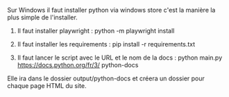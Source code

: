
Sur Windows il faut installer python via windows store c'est la manière la plus simple de l'installer.

1) Il faut installer playwright :
python -m playwright install

2) Il faut installer les requirements :
pip install -r requirements.txt

3) Il faut lancer le script avec le URL et le nom de la docs :
python main.py https://docs.python.org/fr/3/ python-docs

Elle ira dans le dossier output/python-docs et créera un dossier pour chaque page HTML du site.